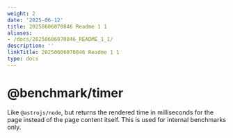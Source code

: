```yaml
---
weight: 2
date: '2025-06-12'
title: 20250606070846 Readme 1 1
aliases:
- /docs/20250606070846_README_1_1/
description: ''
linkTitle: 20250606070846 Readme 1 1
type: docs
---
```


# @benchmark/timer

Like `@astrojs/node`, but returns the rendered time in milliseconds for the page instead of the page content itself. This is used for internal benchmarks only.
